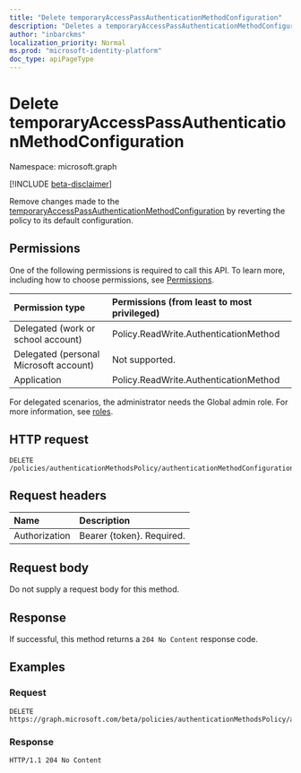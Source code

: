 ```yaml
---
title: "Delete temporaryAccessPassAuthenticationMethodConfiguration"
description: "Deletes a temporaryAccessPassAuthenticationMethodConfiguration object."
author: "inbarckms"
localization_priority: Normal
ms.prod: "microsoft-identity-platform"
doc_type: apiPageType
---
```


# Delete temporaryAccessPassAuthenticationMethodConfiguration
Namespace: microsoft.graph

[!INCLUDE [beta-disclaimer](../../includes/beta-disclaimer.md)]

Remove changes made to the [temporaryAccessPassAuthenticationMethodConfiguration](../resources/temporaryaccesspassauthenticationmethodconfiguration.md) by reverting the policy to its default configuration.

## Permissions
One of the following permissions is required to call this API. To learn more, including how to choose permissions, see [Permissions](/graph/permissions-reference).

|Permission type|Permissions (from least to most privileged)|
|:---|:---|
|Delegated (work or school account)|Policy.ReadWrite.AuthenticationMethod|
|Delegated (personal Microsoft account)|Not supported.|
|Application|Policy.ReadWrite.AuthenticationMethod|

 For delegated scenarios, the administrator needs the Global admin role. For more information, see [roles](/azure/active-directory/users-groups-roles/directory-assign-admin-roles#available-roles).

## HTTP request

<!-- {
  "blockType": "ignored"
}
-->
``` http
DELETE /policies/authenticationMethodsPolicy/authenticationMethodConfigurations/TemporaryAccessPass
```


## Request headers
|Name|Description|
|:---|:---|
|Authorization|Bearer {token}. Required.|

## Request body
Do not supply a request body for this method.

## Response

If successful, this method returns a `204 No Content` response code.

## Examples

### Request
<!-- {
  "blockType": "request",
  "name": "delete_fido2authenticationmethodconfiguration"
}
-->
``` http
DELETE https://graph.microsoft.com/beta/policies/authenticationMethodsPolicy/authenticationMethodConfigurations/TemporaryAccessPass
```


### Response

<!-- {
  "blockType": "response",
  "truncated": true
}
-->
``` http
HTTP/1.1 204 No Content
```
